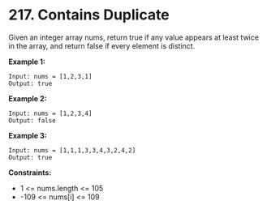 # 217. Contains Duplicate
Given an integer array nums, return true if any value appears at least twice in the array, and return false if every element is distinct.

**Example 1:**

```
Input: nums = [1,2,3,1]
Output: true
```

**Example 2:**

```
Input: nums = [1,2,3,4]
Output: false
```
**Example 3:**

```
Input: nums = [1,1,1,3,3,4,3,2,4,2]
Output: true
 ```

**Constraints:**

- 1 <= nums.length <= 105
- -109 <= nums[i] <= 109